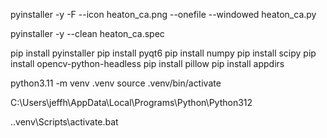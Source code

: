 pyinstaller -y -F --icon heaton_ca.png --onefile --windowed heaton_ca.py

pyinstaller -y --clean heaton_ca.spec

pip install pyinstaller
pip install pyqt6
pip install numpy
pip install scipy
pip install opencv-python-headless
pip install pillow
pip install appdirs

python3.11 -m venv .venv
source .venv/bin/activate

C:\Users\jeffh\AppData\Local\Programs\Python\Python312

.\.venv\Scripts\activate.bat